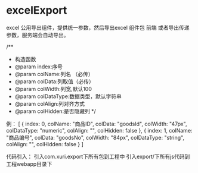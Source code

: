 # excelExport
excel 公用导出组件，提供统一参数，然后导出excel 组件包
前端 或者导出传递参数，服务端会自动导出。

/**
   * 构造函数
   * @param index:序号
   * @param colName:列名 （必传）
   * @param colData:列取值（必传）
   * @param colWidth:列宽,默认100
   * @param colDataType:数据类型，默认字符串
   * @param colAlign:列对齐方式
   * @param colHidden:是否隐藏列
*/


例：
[
  {
  index: 0, 
  colName: "商品ID", 
  colData: "goodsId", 
  colWidth: "47px", 
  colDataType: "numeric", 
  colAlign: "", 
  colHidden: false
  }, 
  {
  index: 1, 
  colName: "商品编号", 
  colData: "goodsNo", 
  colWidth: "84px", 
  colDataType: "string", 
  colAlign: "", 
  colHidden: false
  }
]

代码引入：
引入com.xuri.export下所有包到工程中
引入export/下所有js代码到工程webapp目录下
